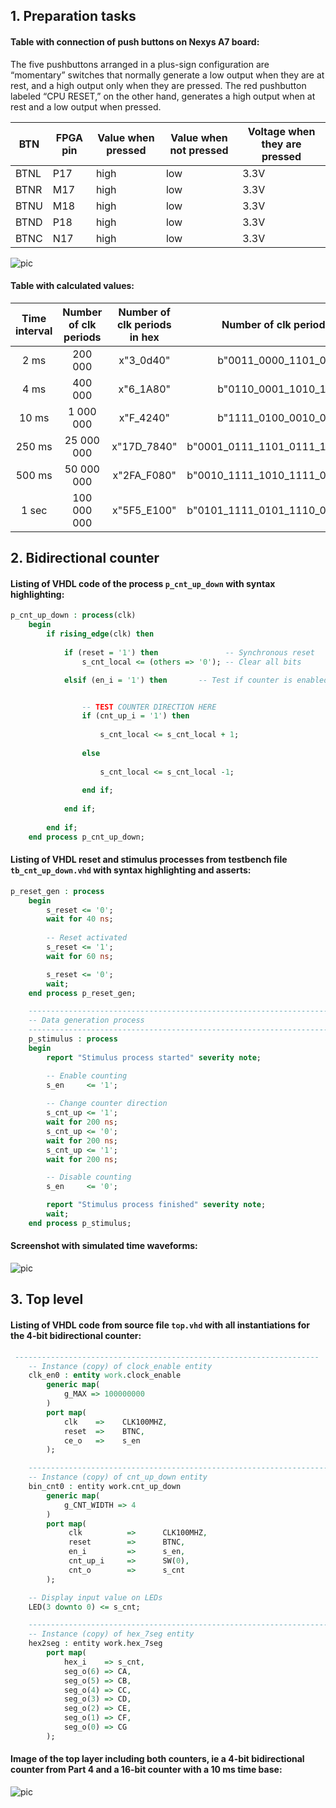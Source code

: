 ## 1. Preparation tasks

#### Table with connection of push buttons on Nexys A7 board:
The five pushbuttons arranged in a plus-sign configuration are “momentary” switches that normally generate a low output when they are at rest, and a high output only when they are pressed. The red pushbutton labeled “CPU RESET,” on the other hand, generates a high output when at rest and a low output when pressed.

| BTN  | FPGA pin | Value when pressed | Value when not pressed | Voltage when they are pressed |
| ---- | -------- | ------------------ | ---------------------- | ----------------------------- |
| BTNL | P17      | high               | low                    | 3.3V                          |
| BTNR | M17      | high               | low                    | 3.3V                          |
| BTNU | M18      | high               | low                    | 3.3V                          |
| BTND | P18      | high               | low                    | 3.3V                          |
| BTNC | N17      | high               | low                    | 3.3V                          |


![pic](https://github.com/michalizn/Digital-electronics-1/blob/main/Labs/05-counter/Images/n4r.PNG)

#### Table with calculated values:
| **Time interval** | **Number of clk periods** | **Number of clk periods in hex** | **Number of clk periods in binary** |
| :-: | :-: | :-: | :-: |
| 2&nbsp;ms | 200 000 | x"3_0d40" | b"0011_0000_1101_0100_0000" |
| 4&nbsp;ms |400 000|x"6_1A80"|b"0110_0001_1010_1000_0000"|
| 10&nbsp;ms |1 000 000|x"F_4240"|b"1111_0100_0010_0100_0000"|
| 250&nbsp;ms |25 000 000|x"17D_7840"|b"0001_0111_1101_0111_1000_0100_0000"|
| 500&nbsp;ms |50 000 000|x"2FA_F080"|b"0010_1111_1010_1111_0000_1000_0000"|
| 1&nbsp;sec | 100 000 000 | x"5F5_E100" | b"0101_1111_0101_1110_0001_0000_0000" |



## 2. Bidirectional counter

#### Listing of VHDL code of the process `p_cnt_up_down` with syntax highlighting:
```vhdl
p_cnt_up_down : process(clk)
    begin
        if rising_edge(clk) then
        
            if (reset = '1') then               -- Synchronous reset
                s_cnt_local <= (others => '0'); -- Clear all bits

            elsif (en_i = '1') then       -- Test if counter is enabled


                -- TEST COUNTER DIRECTION HERE
                if (cnt_up_i = '1') then
                
                    s_cnt_local <= s_cnt_local + 1;
                    
                else 
                
                    s_cnt_local <= s_cnt_local -1;
                    
                end if;    
                           
            end if;
            
        end if;
    end process p_cnt_up_down;
```

#### Listing of VHDL reset and stimulus processes from testbench file `tb_cnt_up_down.vhd` with syntax highlighting and asserts:
```vhdl
p_reset_gen : process
    begin
        s_reset <= '0';
        wait for 40 ns;
        
        -- Reset activated
        s_reset <= '1';
        wait for 60 ns;

        s_reset <= '0';
        wait;
    end process p_reset_gen;

    --------------------------------------------------------------------
    -- Data generation process
    --------------------------------------------------------------------
    p_stimulus : process
    begin
        report "Stimulus process started" severity note;

        -- Enable counting
        s_en     <= '1';
        
        -- Change counter direction
        s_cnt_up <= '1';
        wait for 200 ns;
        s_cnt_up <= '0';
        wait for 200 ns;
        s_cnt_up <= '1';
        wait for 200 ns;

        -- Disable counting
        s_en     <= '0';

        report "Stimulus process finished" severity note;
        wait;
    end process p_stimulus;
```

#### Screenshot with simulated time waveforms:

![pic](https://github.com/michalizn/Digital-electronics-1/blob/main/Labs/05-counter/Images/Capture.PNG)

## 3. Top level

#### Listing of VHDL code from source file `top.vhd` with all instantiations for the 4-bit bidirectional counter:
```vhdl
 --------------------------------------------------------------------
    -- Instance (copy) of clock_enable entity
    clk_en0 : entity work.clock_enable
        generic map(
            g_MAX => 100000000
        )
        port map(
            clk    =>    CLK100MHZ,
            reset  =>    BTNC,
            ce_o   =>    s_en
        );

    --------------------------------------------------------------------
    -- Instance (copy) of cnt_up_down entity
    bin_cnt0 : entity work.cnt_up_down
        generic map(
            g_CNT_WIDTH => 4
        )
        port map(
             clk          =>      CLK100MHZ,
             reset        =>      BTNC,
             en_i         =>      s_en,
             cnt_up_i     =>      SW(0),
             cnt_o        =>      s_cnt
        );

    -- Display input value on LEDs
    LED(3 downto 0) <= s_cnt;

    --------------------------------------------------------------------
    -- Instance (copy) of hex_7seg entity
    hex2seg : entity work.hex_7seg
        port map(
            hex_i    => s_cnt,
            seg_o(6) => CA,
            seg_o(5) => CB,
            seg_o(4) => CC,
            seg_o(3) => CD,
            seg_o(2) => CE,
            seg_o(1) => CF,
            seg_o(0) => CG
        );
```

#### Image of the top layer including both counters, ie a 4-bit bidirectional counter from Part 4 and a 16-bit counter with a 10 ms time base:
![pic](https://github.com/michalizn/Digital-electronics-1/blob/main/Labs/05-counter/Images/Capture1.PNG)
